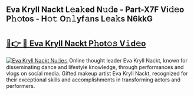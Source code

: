 ## Eva Kryll Nackt L𝚎a𝚔ed N𝚞𝚍e - Part-X7F Vi𝚍𝚎o P𝚑𝚘tos - H𝚘𝚝 O𝚗𝚕yf𝚊ns L𝚎a𝚔s N6kkG

# <h2><a href="http://kfcbqtv.oniu.top/?m=Eva+Kryll+Nackt">🔗👉 🔴 Eva Kryll Nackt P𝚑ot𝚘𝚜 V𝚒d𝚎o</a></h2>

[![Eva Kryll Nackt Nu𝚍e𝚜](https://i.imgur.com/0qMVB7G.gif)](http://kfcbqtv.oniu.top/?m=Eva+Kryll+Nackt)
Online thought leader Eva Kryll Nackt, known for disseminating dance and lifestyle knowledge, through performances and vlogs on social media. Gifted makeup artist Eva Kryll Nackt, recognized for their exceptional skills and accomplishments in transforming actors and performers.  
